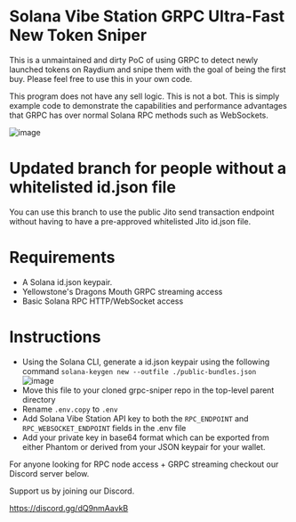 # Solana Vibe Station GRPC Ultra-Fast New Token Sniper

This is a unmaintained and dirty PoC of using GRPC to detect newly launched tokens on Raydium and snipe them with the goal of being the first buy. Please feel free to use this in your own code. 

This program does not have any sell logic. This is not a bot. This is simply example code to demonstrate the capabilities and performance advantages that GRPC has over normal Solana RPC methods such as WebSockets.

![image](https://github.com/bigj-SVS/grpc-sniper/assets/173855326/1f4f4f54-d2fc-438e-a603-6aba1b641e1b)

# Updated branch for people without a whitelisted id.json file
You can use this branch to use the public Jito send transaction endpoint without having to have a pre-approved whitelisted Jito id.json file.

# Requirements
- A Solana id.json keypair.
- Yellowstone's Dragons Mouth GRPC streaming access
- Basic Solana RPC HTTP/WebSocket access


# Instructions
- Using the Solana CLI, generate a id.json keypair using the following command
`solana-keygen new --outfile ./public-bundles.json`
![image](https://github.com/bigj-SVS/grpc-sniper/assets/173855326/a6624c17-4397-48f4-82ab-9b1940990b89)
- Move this file to your cloned grpc-sniper repo in the top-level parent directory
- Rename `.env.copy` to `.env`
- Add Solana Vibe Station API key to both the `RPC_ENDPOINT` and `RPC_WEBSOCKET_ENDPOINT` fields in the .env file
- Add your private key in base64 format which can be exported from either Phantom or derived from your JSON keypair for your wallet.

For anyone looking for RPC node access + GRPC streaming checkout our Discord server below.

Support us by joining our Discord.

https://discord.gg/dQ9nmAavkB
